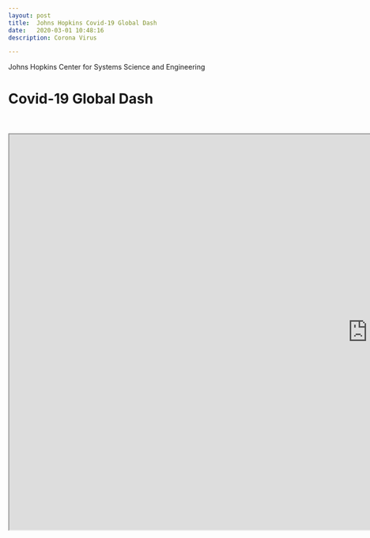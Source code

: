 ```yaml
---
layout: post
title:  Johns Hopkins Covid-19 Global Dash
date:   2020-03-01 10:48:16
description: Corona Virus

---
```



Johns Hopkins Center for Systems Science and Engineering

# Covid-19 Global Dash

<br>
<br>
<iframe width="1450" height="800" frameborder="5" scrolling="no" marginheight="0" marginwidth="0" title="2019-nCoV" src="https://gisanddata.maps.arcgis.com/apps/Embed/index.html?webmap=14aa9e5660cf42b5b4b546dec6ceec7c&extent=41.3846,10.535,-177.5174,50.8632&zoom=true&previewImage=false&scale=true&disable_scroll=true&theme=light"></iframe>